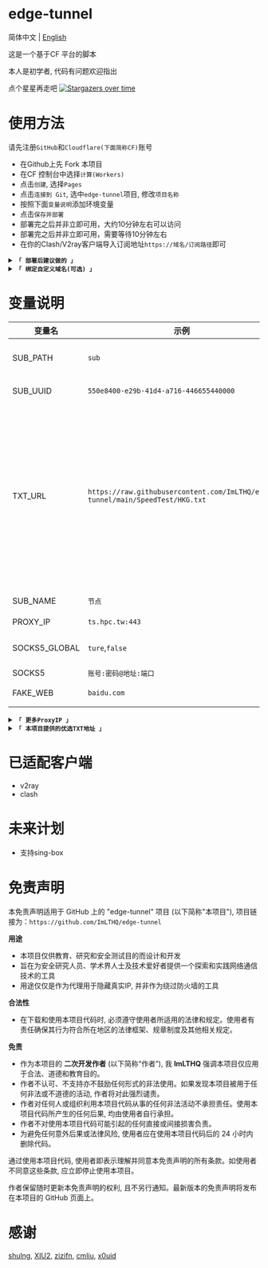 # edge-tunnel

简体中文 | [English](https://github.com/ImLTHQ/edge-tunnel/blob/main/README_ENGLISH.md)

这是一个基于CF 平台的脚本

本人是初学者, 代码有问题欢迎指出

点个星星再走吧
[![Stargazers over time](https://starchart.cc/ImLTHQ/edge-tunnel.svg?variant=adaptive)](https://starchart.cc/ImLTHQ/edge-tunnel)

# 使用方法

请先注册`GitHub`和`Cloudflare(下面简称CF)`账号
- 在Github上先 Fork 本项目
- 在CF 控制台中选择`计算(Workers)`
- 点击`创建`, 选择`Pages`
- 点击`连接到 Git`, 选中`edge-tunnel`项目, 修改`项目名称`
- 按照下面`变量说明`添加环境变量
- 点击`保存并部署`
- 部署完之后并非立即可用，大约10分钟左右可以访问
- 部署完之后并非立即可用，需要等待10分钟左右
- 在你的Clash/V2ray客户端导入订阅地址`https://域名/订阅路径`即可

<details>
<summary><code><strong>「 部署后建议做的 」</strong></code></summary>

设置Github Action
- 来到你Fork的仓库
- 在`Actions`选项卡中点击`绿色按钮`
- 选择`上游同步`
- 点击`Enable workflow`
- 这是为了使你的仓库与作者的同步保持最新
</details>

<details>
<summary><code><strong>「 绑定自定义域名(可选) 」</strong></code></summary>

CF连接你的域名:
- 去`账户主页`,选择`域`,输入你的域名,点击`继续`
- 按照需求选择计划(免费的够用了),点击`继续`,点击`继续前往激活`,点击`确认`
- 按照CF的要求返回你的域名服务商,将你当前的DNS服务器替换为CF DNS服务器

Pages绑定自定义域名
- 点击Pages控制台的`自定义域`选项卡,点击`设置自定义域`
- 填入域名
- 点击`继续`,点击`激活域`
</details>

# 变量说明

| 变量名 | 示例 | 备注 |
|-|-|-|
| SUB_PATH | `sub` | 订阅路径（支持中文） |
| SUB_UUID | `550e8400-e29b-41d4-a716-446655440000` | 用于验证的UUID |
| TXT_URL | `https://raw.githubusercontent.com/ImLTHQ/edge-tunnel/main/SpeedTest/HKG.txt` | 优选IP的txt地址  支持多地址  地址之间用换行隔开  格式: 地址:端口#节点名称  端口不填默认443  节点名称不填则使用默认节点名称 |
| SUB_NAME | `节点` | 默认节点名称 |
| PROXY_IP | `ts.hpc.tw:443` | 反代IP |
| SOCKS5_GLOBAL | `ture`,`false` | 启用SOCKS5全局反代 |
| SOCKS5 | `账号:密码@地址:端口` | SOCKS5 |
| FAKE_WEB | `baidu.com` | 根路径的伪装网页 |

<details>
<summary><code><strong>「 更多ProxyIP 」</strong></code></summary>

- `ts.hpc.tw`
- `ProxyIP.US.CMLiussss.net`
- `ProxyIP.SG.CMLiussss.net`
- `ProxyIP.JP.CMLiussss.net`
- `ProxyIP.HK.CMLiussss.net`
- `ProxyIP.KR.CMLiussss.net`
- `ProxyIP.DE.tp2024.CMLiussss.net`
- `ProxyIP.Aliyun.CMLiussss.net`
- `ProxyIP.Oracle.CMLiussss.net`
- `ProxyIP.DigitalOcean.CMLiussss.net`
- `ProxyIP.Vultr.CMLiussss.net`
- `ProxyIP.Multacom.CMLiussss.net`
</details>

<details>
<summary><code><strong>「 本项目提供的优选TXT地址 」</strong></code></summary>

- `https://raw.githubusercontent.com/ImLTHQ/edge-tunnel/main/SpeedTest/HKG.txt` 香港
- `https://raw.githubusercontent.com/ImLTHQ/edge-tunnel/main/SpeedTest/KHH.txt` 台湾
- `https://raw.githubusercontent.com/ImLTHQ/edge-tunnel/main/SpeedTest/SIN.txt` 新加坡
- `https://raw.githubusercontent.com/ImLTHQ/edge-tunnel/main/SpeedTest/NRT.txt` 东京
- `https://raw.githubusercontent.com/ImLTHQ/edge-tunnel/main/SpeedTest/SEA.txt` 西雅图
- `https://raw.githubusercontent.com/ImLTHQ/edge-tunnel/main/SpeedTest/LHR.txt` 伦敦
</details>

# 已适配客户端

- v2ray
- clash

# 未来计划

- 支持sing-box

# 免责声明

本免责声明适用于 GitHub 上的 "edge-tunnel" 项目 (以下简称"本项目"), 项目链接为：`https://github.com/ImLTHQ/edge-tunnel`

<strong>用途</strong>

- 本项目仅供教育、研究和安全测试目的而设计和开发
- 旨在为安全研究人员、学术界人士及技术爱好者提供一个探索和实践网络通信技术的工具
- 用途仅仅是作为代理用于隐藏真实IP, 并非作为绕过防火墙的工具

<strong>合法性</strong>

- 在下载和使用本项目代码时, 必须遵守使用者所适用的法律和规定。使用者有责任确保其行为符合所在地区的法律框架、规章制度及其他相关规定。

<strong>免责</strong>

- 作为本项目的 **二次开发作者** (以下简称“作者”), 我 **ImLTHQ** 强调本项目仅应用于合法、道德和教育目的。
- 作者不认可、不支持亦不鼓励任何形式的非法使用。如果发现本项目被用于任何非法或不道德的活动, 作者将对此强烈谴责。
- 作者对任何人或组织利用本项目代码从事的任何非法活动不承担责任。使用本项目代码所产生的任何后果, 均由使用者自行承担。
- 作者不对使用本项目代码可能引起的任何直接或间接损害负责。
- 为避免任何意外后果或法律风险, 使用者应在使用本项目代码后的 24 小时内删除代码。

通过使用本项目代码, 使用者即表示理解并同意本免责声明的所有条款。如使用者不同意这些条款, 应立即停止使用本项目。

作者保留随时更新本免责声明的权利, 且不另行通知。最新版本的免责声明将发布在本项目的 GitHub 页面上。

# 感谢
[shulng](https://github.com/shulng), [XIU2](https://github.com/XIU2), [zizifn](https://github.com/zizifn), [cmliu](https://github.com/cmliu), [x0uid](https://github.com/x0uid)
